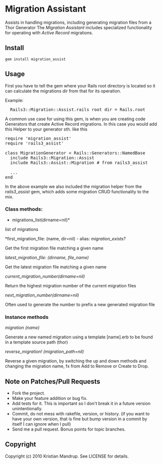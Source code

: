 # Migration Assistant

Assists in handling migrations, including generating migration files from a Thor Generator
The *Migration Assistant* includes specialized functionality for operating with *Active Record* migrations.

## Install

<code>gem install migration_assist</code>

## Usage

First you have to tell the gem where your Rails root directory is located so it can calculate the migrations dir from that for its operation.

Example:
<pre>
  Rails3::Migration::Assist.rails_root_dir = Rails.root
</pre>  

A common use case for using this gem, is when you are creating code Generators that create Active Record migrations.
In this case you would add this Helper to your generator sth. like this

<pre>
require 'migration_assist'
require 'rails3_assist'

class MigrationGenerator < Rails::Generators::NamedBase 
  include Rails3::Migration::Assist  
  include Rails3::Assist::Migration # from rails3_assist
  
  ...
end
</pre>

In the above example we also included the migration helper from the *rails3_assist* gem, which adds some migration CRUD functionality to the mix.

### Class methods:

* migrations_list(dirname=nil)*

list of migrations

*first_migration_file: (name, dir=nil) - alias: *migration_exists?*

Get the first migration file matching a given name

*latest_migration_file: (dirname, file_name)*

Get the latest migration file matching a given name

*current_migration_number(dirname=nil)*

Return the highest migration number of the current migration files

*next_migration_number(dirname=nil)*

Often used to generate the number to prefix a new generated migration file

### Instance methods

*migration (name)*

Generate a new named migration using a template [name].erb to be found in a template source path (thor)

*reverse_migration! (migration_path=nil)*

Reverse a given migration, by switching the up and down methods and 
changing the migration name, fx from Add to Remove or Create to Drop.

## Note on Patches/Pull Requests
 
* Fork the project.
* Make your feature addition or bug fix.
* Add tests for it. This is important so I don't break it in a
  future version unintentionally.
* Commit, do not mess with rakefile, version, or history.
  (if you want to have your own version, that is fine but bump version in a commit by itself I can ignore when I pull)
* Send me a pull request. Bonus points for topic branches.

## Copyright

Copyright (c) 2010 Kristian Mandrup. See LICENSE for details.
